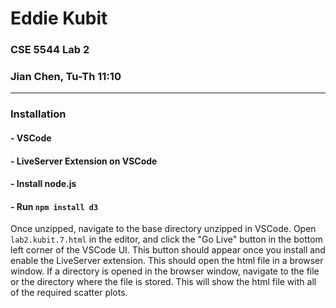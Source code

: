 # Eddie Kubit
### CSE 5544 Lab 2
### Jian Chen, Tu-Th 11:10

<hr/>

### Installation

#### - VSCode
#### - LiveServer Extension on VSCode
#### - Install node.js
#### - Run `npm install d3`

Once unzipped, navigate to the base directory unzipped in VSCode. Open `lab2.kubit.7.html` in the editor, and click the "Go Live" button in the bottom left corner of the VSCode UI. This button should appear once you install and enable the LiveServer extension. This should open the html file in a browser window. If a directory is opened in the browser window, navigate to the file or the directory where the file is stored. This will show the html file with all of the required scatter plots. 

